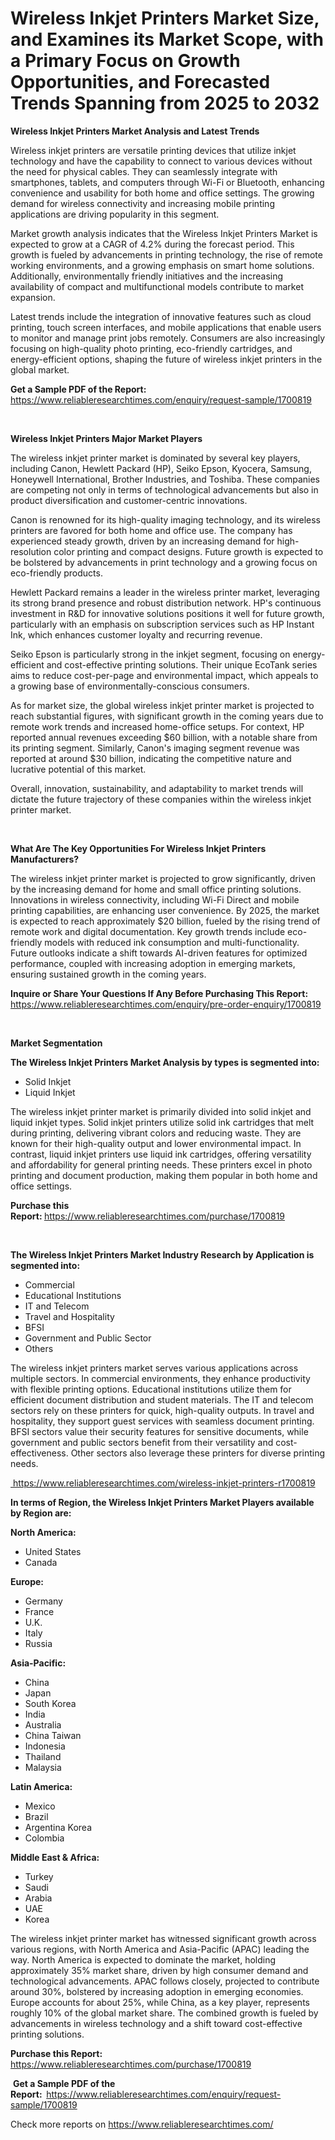 <p><h1>Wireless Inkjet Printers Market Size, and Examines its Market Scope, with a Primary Focus on Growth Opportunities, and Forecasted Trends Spanning from 2025 to 2032</h1></p><p><strong>Wireless Inkjet Printers Market Analysis and Latest Trends</strong></p>
<p><p>Wireless inkjet printers are versatile printing devices that utilize inkjet technology and have the capability to connect to various devices without the need for physical cables. They can seamlessly integrate with smartphones, tablets, and computers through Wi-Fi or Bluetooth, enhancing convenience and usability for both home and office settings. The growing demand for wireless connectivity and increasing mobile printing applications are driving popularity in this segment.</p><p>Market growth analysis indicates that the Wireless Inkjet Printers Market is expected to grow at a CAGR of 4.2% during the forecast period. This growth is fueled by advancements in printing technology, the rise of remote working environments, and a growing emphasis on smart home solutions. Additionally, environmentally friendly initiatives and the increasing availability of compact and multifunctional models contribute to market expansion. </p><p>Latest trends include the integration of innovative features such as cloud printing, touch screen interfaces, and mobile applications that enable users to monitor and manage print jobs remotely. Consumers are also increasingly focusing on high-quality photo printing, eco-friendly cartridges, and energy-efficient options, shaping the future of wireless inkjet printers in the global market.</p></p>
<p><strong>Get a Sample PDF of the Report:&nbsp;</strong> <a href="https://www.reliableresearchtimes.com/enquiry/request-sample/1700819?utm_campaign=2009&utm_medium=2&utm_source=Github&utm_content=ia&utm_term=08042025&utm_id=wireless-inkjet-printers">https://www.reliableresearchtimes.com/enquiry/request-sample/1700819</a></p>
<p>&nbsp;</p>
<p><strong>Wireless Inkjet Printers Major Market Players</strong></p>
<p><p>The wireless inkjet printer market is dominated by several key players, including Canon, Hewlett Packard (HP), Seiko Epson, Kyocera, Samsung, Honeywell International, Brother Industries, and Toshiba. These companies are competing not only in terms of technological advancements but also in product diversification and customer-centric innovations.</p><p>Canon is renowned for its high-quality imaging technology, and its wireless printers are favored for both home and office use. The company has experienced steady growth, driven by an increasing demand for high-resolution color printing and compact designs. Future growth is expected to be bolstered by advancements in print technology and a growing focus on eco-friendly products.</p><p>Hewlett Packard remains a leader in the wireless printer market, leveraging its strong brand presence and robust distribution network. HP's continuous investment in R&D for innovative solutions positions it well for future growth, particularly with an emphasis on subscription services such as HP Instant Ink, which enhances customer loyalty and recurring revenue.</p><p>Seiko Epson is particularly strong in the inkjet segment, focusing on energy-efficient and cost-effective printing solutions. Their unique EcoTank series aims to reduce cost-per-page and environmental impact, which appeals to a growing base of environmentally-conscious consumers.</p><p>As for market size, the global wireless inkjet printer market is projected to reach substantial figures, with significant growth in the coming years due to remote work trends and increased home-office setups. For context, HP reported annual revenues exceeding $60 billion, with a notable share from its printing segment. Similarly, Canon's imaging segment revenue was reported at around $30 billion, indicating the competitive nature and lucrative potential of this market.</p><p>Overall, innovation, sustainability, and adaptability to market trends will dictate the future trajectory of these companies within the wireless inkjet printer market.</p></p>
<p>&nbsp;</p>
<p><strong>What Are The Key Opportunities For Wireless Inkjet Printers Manufacturers?</strong></p>
<p><p>The wireless inkjet printer market is projected to grow significantly, driven by the increasing demand for home and small office printing solutions. Innovations in wireless connectivity, including Wi-Fi Direct and mobile printing capabilities, are enhancing user convenience. By 2025, the market is expected to reach approximately $20 billion, fueled by the rising trend of remote work and digital documentation. Key growth trends include eco-friendly models with reduced ink consumption and multi-functionality. Future outlooks indicate a shift towards AI-driven features for optimized performance, coupled with increasing adoption in emerging markets, ensuring sustained growth in the coming years.</p></p>
<p><strong>Inquire or Share Your Questions If Any Before Purchasing This Report:</strong> <a href="https://www.reliableresearchtimes.com/enquiry/pre-order-enquiry/1700819?utm_campaign=2009&utm_medium=2&utm_source=Github&utm_content=ia&utm_term=08042025&utm_id=wireless-inkjet-printers">https://www.reliableresearchtimes.com/enquiry/pre-order-enquiry/1700819</a></p>
<p>&nbsp;</p>
<p><strong>Market Segmentation</strong></p>
<p><strong>The Wireless Inkjet Printers Market Analysis by types is segmented into:</strong></p>
<p><ul><li>Solid Inkjet</li><li>Liquid Inkjet</li></ul></p>
<p><p>The wireless inkjet printer market is primarily divided into solid inkjet and liquid inkjet types. Solid inkjet printers utilize solid ink cartridges that melt during printing, delivering vibrant colors and reducing waste. They are known for their high-quality output and lower environmental impact. In contrast, liquid inkjet printers use liquid ink cartridges, offering versatility and affordability for general printing needs. These printers excel in photo printing and document production, making them popular in both home and office settings.</p></p>
<p><strong>Purchase this Report:&nbsp;</strong><a href="https://www.reliableresearchtimes.com/purchase/1700819?utm_campaign=2009&utm_medium=2&utm_source=Github&utm_content=ia&utm_term=08042025&utm_id=wireless-inkjet-printers">https://www.reliableresearchtimes.com/purchase/1700819</a></p>
<p>&nbsp;</p>
<p><strong>The Wireless Inkjet Printers Market Industry Research by Application is segmented into:</strong></p>
<p><ul><li>Commercial</li><li>Educational Institutions</li><li>IT and Telecom</li><li>Travel and Hospitality</li><li>BFSI</li><li>Government and Public Sector</li><li>Others</li></ul></p>
<p><p>The wireless inkjet printers market serves various applications across multiple sectors. In commercial environments, they enhance productivity with flexible printing options. Educational institutions utilize them for efficient document distribution and student materials. The IT and telecom sectors rely on these printers for quick, high-quality outputs. In travel and hospitality, they support guest services with seamless document printing. BFSI sectors value their security features for sensitive documents, while government and public sectors benefit from their versatility and cost-effectiveness. Other sectors also leverage these printers for diverse printing needs.</p></p>
<p><a href="https://www.reliableresearchtimes.com/wireless-inkjet-printers-r1700819?utm_campaign=2009&utm_medium=2&utm_source=Github&utm_content=ia&utm_term=08042025&utm_id=wireless-inkjet-printers">&nbsp;https://www.reliableresearchtimes.com/wireless-inkjet-printers-r1700819</a></p>
<p><strong>In terms of Region, the Wireless Inkjet Printers Market Players available by Region are:</strong></p>
<p>
    <p> <strong> North America: </strong>
        <ul>
            <li>United States</li>
            <li>Canada</li>
        </ul>
        </p> 
    <p> <strong> Europe: </strong>
        <ul>
            <li>Germany</li>
            <li>France</li>
            <li>U.K.</li>
            <li>Italy</li>
            <li>Russia</li>
        </ul>
        </p> 
    <p> <strong> Asia-Pacific: </strong>
        <ul>
            <li>China</li>
            <li>Japan</li>
            <li>South Korea</li>
            <li>India</li>
            <li>Australia</li>
            <li>China Taiwan</li>
            <li>Indonesia</li>
            <li>Thailand</li>
            <li>Malaysia</li>
        </ul>
        </p> 
    <p> <strong> Latin America: </strong>
        <ul>
            <li>Mexico</li>
            <li>Brazil</li>
            <li>Argentina Korea</li>
            <li>Colombia</li>
        </ul>
        </p> 
    <p> <strong> Middle East & Africa: </strong>
        <ul>
            <li>Turkey</li>
            <li>Saudi</li>
            <li>Arabia</li>
            <li>UAE</li>
            <li>Korea</li>
        </ul>
    </p>
    </p>
<p><p>The wireless inkjet printer market has witnessed significant growth across various regions, with North America and Asia-Pacific (APAC) leading the way. North America is expected to dominate the market, holding approximately 35% market share, driven by high consumer demand and technological advancements. APAC follows closely, projected to contribute around 30%, bolstered by increasing adoption in emerging economies. Europe accounts for about 25%, while China, as a key player, represents roughly 10% of the global market share. The combined growth is fueled by advancements in wireless technology and a shift toward cost-effective printing solutions.</p></p>
<p><strong>Purchase this Report: </strong><a href="https://www.reliableresearchtimes.com/purchase/1700819?utm_campaign=2009&utm_medium=2&utm_source=Github&utm_content=ia&utm_term=08042025&utm_id=wireless-inkjet-printers">https://www.reliableresearchtimes.com/purchase/1700819</a></p>
<p>&nbsp;<strong>Get a Sample PDF of the Report:&nbsp;&nbsp;</strong><a href="https://www.reliableresearchtimes.com/enquiry/request-sample/1700819?utm_campaign=2009&utm_medium=2&utm_source=Github&utm_content=ia&utm_term=08042025&utm_id=wireless-inkjet-printers">https://www.reliableresearchtimes.com/enquiry/request-sample/1700819</a></p>
<p><strong></strong></p>
<p>Check more reports on <a href="https://www.reliableresearchtimes.com/?utm_campaign=2009&utm_medium=2&utm_source=Github&utm_content=ia&utm_term=08042025&utm_id=wireless-inkjet-printers">https://www.reliableresearchtimes.com/</a></p>